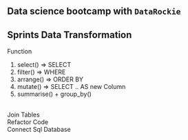 ## Data science bootcamp with `DataRockie`

## Sprints Data Transformation

Function
1. select() => SELECT
2. filter() => WHERE
3. arrange() => ORDER BY
4. mutate() => SELECT .. AS new Column
5. summarise() + group_by()

<br>
Join Tables
<br>
Refactor Code
<br>
Connect Sql Database

